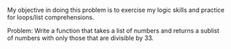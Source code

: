 My objective in doing this problem is to exercise my logic skills and practice for loops/list comprehensions.

Problem: Write a function that takes a list of numbers and returns a sublist of numbers with only those that are divisible by 33.
